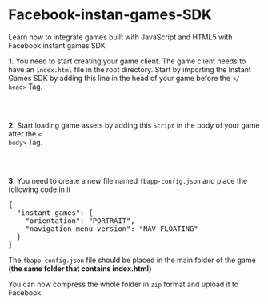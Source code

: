# Facebook-instan-games-SDK
Learn how to integrate games built with JavaScript and HTML5 with Facebook instant games SDK

<strong>1.</strong> You need to start creating your game client. The game client needs to have an <code>index.html</code> file in the root directory. Start by importing the Instant Games SDK by adding this line in the head of your game before the <code></ head></code> Tag.

<pre>
<script src="https://connect.facebook.net/en_US/fbinstant.6.2.js"></script>
</pre>


<strong>2.</strong> Start loading game assets by adding this <code>Script</code> in the body of your game after the <code>< body></code> Tag.

<pre>
<script>
  FBInstant.initializeAsync().then(function() {
    FBInstant.setLoadingProgress(100);
  });
  FBInstant.startGameAsync().then(function() {
    game.start();
  })
</script>
</pre>

<strong>3.</strong> You need to create a new file named <code>fbapp-config.json</code> and place the following code in it

<pre>
{
  "instant_games": {
    "orientation": "PORTRAIT", 
    "navigation_menu_version": "NAV_FLOATING"
  }
}
</pre>

The <code>fbapp-config.json</code> file should be placed in the main folder of the game <strong>(the same folder that contains index.html)</strong>

You can now compress the whole folder in <code>zip</code> format and upload it to Facebook.
